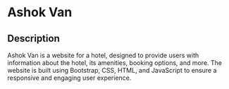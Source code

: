# Ashok Van

## Description

Ashok Van is a website for a hotel, designed to provide users with information about the hotel, its amenities, booking options, and more. The website is built using Bootstrap, CSS, HTML, and JavaScript to ensure a responsive and engaging user experience.
